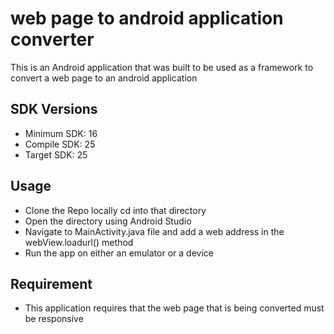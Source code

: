 # web page to android application converter
This is an Android application that was built to be used as a framework to convert a web page to an android application

## SDK Versions
* Minimum SDK: 16
* Compile SDK: 25
* Target SDK: 25

## Usage
* Clone the Repo locally cd into that directory
* Open the directory using Android Studio 
* Navigate to MainActivity.java file and add a web address in the webView.loadurl() method 
* Run the app on either an emulator or a device 

## Requirement 
* This application requires that the web page that is being converted must be responsive





